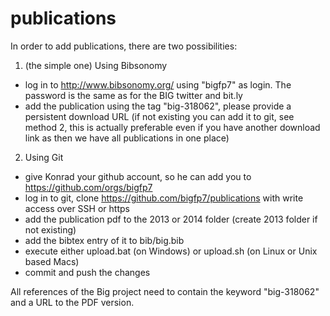 publications
============

In order to add publications, there are two possibilities:

1. (the simple one) Using Bibsonomy
- log in to http://www.bibsonomy.org/ using "bigfp7" as login. The password is the same as for the BIG twitter and bit.ly
- add the publication using the tag "big-318062", please provide a persistent download URL (if not existing you can add it to git, see method 2, this is actually preferable even if you have another download link as then we have all publications in one place)

2. Using Git
- give Konrad your github account, so he can add you to https://github.com/orgs/bigfp7
- log in to git, clone https://github.com/bigfp7/publications with write access over SSH or https
- add the publication pdf to the 2013 or 2014 folder (create 2013 folder if not existing)
- add the bibtex entry of it to bib/big.bib
- execute either upload.bat (on Windows) or upload.sh (on Linux or Unix based Macs)
- commit and push the changes

All references of the Big project need to contain the keyword "big-318062" and a URL to the PDF version.
